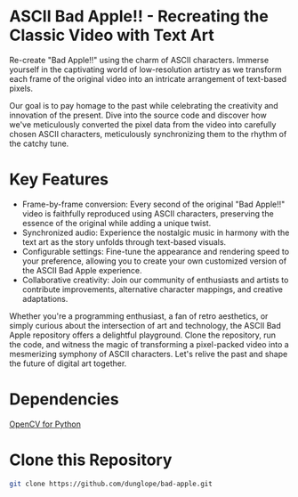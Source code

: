 # ASCII Bad Apple!! - Recreating the Classic Video with Text Art

Re-create "Bad Apple!!" using the charm of ASCII characters. Immerse yourself in the captivating world of low-resolution artistry as we transform each frame of the original video into an intricate arrangement of text-based pixels.

Our goal is to pay homage to the past while celebrating the creativity and innovation of the present. Dive into the source code and discover how we've meticulously converted the pixel data from the video into carefully chosen ASCII characters, meticulously synchronizing them to the rhythm of the catchy tune.

# Key Features

  - Frame-by-frame conversion: Every second of the original "Bad Apple!!" video is faithfully reproduced using ASCII characters, preserving the essence of the original while adding a unique twist.
  - Synchronized audio: Experience the nostalgic music in harmony with the text art as the story unfolds through text-based visuals.
  - Configurable settings: Fine-tune the appearance and rendering speed to your preference, allowing you to create your own customized version of the ASCII Bad Apple experience.
  - Collaborative creativity: Join our community of enthusiasts and artists to contribute improvements, alternative character mappings, and creative adaptations.

Whether you're a programming enthusiast, a fan of retro aesthetics, or simply curious about the intersection of art and technology, the ASCII Bad Apple repository offers a delightful playground. Clone the repository, run the code, and witness the magic of transforming a pixel-packed video into a mesmerizing symphony of ASCII characters. Let's relive the past and shape the future of digital art together.

# Dependencies
[OpenCV for Python](https://opencv.org)

# Clone this Repository
```bash
git clone https://github.com/dunglope/bad-apple.git
```
